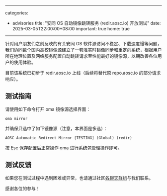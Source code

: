 
---
categories:
  - advisories
title: "安同 OS 自动镜像跳转服务 (redir.aosc.io) 开放测试"
date: 2025-03-05T22:00:00+08:00
important: true
home: true
---
针对用户朋友们之前反映的有关安同 OS 软件源访问不稳定、下载速度慢等问题，我们协同数个国内高校镜像源建立了一套准实时镜像同步和重定向系统，根据用户所在地理位置及网络服务配置自动跳转请求至性能最好的镜像源，以期改善各位用户的使用体验。

目前该系统已初步于 redir.aosc.io 上线（后续将替代原 repo.aosc.io 的部分请求响应）。

## 测试指南

请使用如下命令打开 oma 镜像源选择界面：
```
oma mirror
```
并确保只选中了如下镜像源（注意，本界面是多选）：
```
AOSC Automatic Redirect Mirror [TESTING] (Global) (redir)
```
按 Esc 保存配置后正常操作 oma 进行系统包管理操作即可。

## 测试反馈

如果您在测试过程中遇到困难或异常，也请通过社区[各聊天群组](https://aosc.io/contact)与我们联系。

感谢各位的参与！
